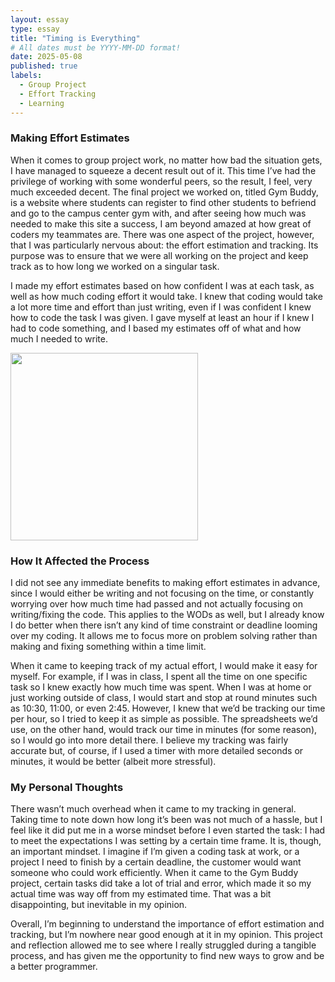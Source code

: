 ```yaml
---
layout: essay
type: essay
title: "Timing is Everything"
# All dates must be YYYY-MM-DD format!
date: 2025-05-08
published: true
labels:
  - Group Project
  - Effort Tracking
  - Learning
---
```


### Making Effort Estimates

When it comes to group project work, no matter how bad the situation gets, I have managed to squeeze a decent result out of it. This time I’ve had the privilege of working with some wonderful peers, so the result, I feel, very much exceeded decent. The final project we worked on, titled Gym Buddy, is a website where students can register to find other students to befriend and go to the campus center gym with, and after seeing how much was needed to make this site a success, I am beyond amazed at how great of coders my teammates are. There was one aspect of the project, however, that I was particularly nervous about: the effort estimation and tracking. Its purpose was to ensure that we were all working on the project and keep track as to how long we worked on a singular task.

I made my effort estimates based on how confident I was at each task, as well as how much coding effort it would take. I knew that coding would take a lot more time and effort than just writing, even if I was confident I knew how to code the task I was given. I gave myself at least an hour if I knew I had to code something, and I based my estimates off of what and how much I needed to write.

<img width="300px" class="rounded float-end pe-4" src="../img/cotton/gymbuddy-explore">

### How It Affected the Process

I did not see any immediate benefits to making effort estimates in advance, since I would either be writing and not focusing on the time, or constantly worrying over how much time had passed and not actually focusing on writing/fixing the code. This applies to the WODs as well, but I already know I do better when there isn’t any kind of time constraint or deadline looming over my coding. It allows me to focus more on problem solving rather than making and fixing something within a time limit.

When it came to keeping track of my actual effort, I would make it easy for myself. For example, if I was in class, I spent all the time on one specific task so I knew exactly how much time was spent. When I was at home or just working outside of class, I would start and stop at round minutes such as 10:30, 11:00, or even 2:45. However, I knew that we’d be tracking our time per hour, so I tried to keep it as simple as possible. The spreadsheets we’d use, on the other hand, would track our time in minutes (for some reason), so I would go into more detail there. I believe my tracking was fairly accurate but, of course, if I used a timer with more detailed seconds or minutes, it would be better (albeit more stressful).

### My Personal Thoughts

There wasn’t much overhead when it came to my tracking in general. Taking time to note down how long it’s been was not much of a hassle, but I feel like it did put me in a worse mindset before I even started the task: I had to meet the expectations I was setting by a certain time frame. It is, though, an important mindset. I imagine if I’m given a coding task at work, or a project I need to finish by a certain deadline, the customer would want someone who could work efficiently. When it came to the Gym Buddy project, certain tasks did take a lot of trial and error, which made it so my actual time was way off from my estimated time. That was a bit disappointing, but inevitable in my opinion.

Overall, I’m beginning to understand the importance of effort estimation and tracking, but I’m nowhere near good enough at it in my opinion. This project and reflection allowed me to see where I really struggled during a tangible process, and has given me the opportunity to find new ways to grow and be a better programmer.
